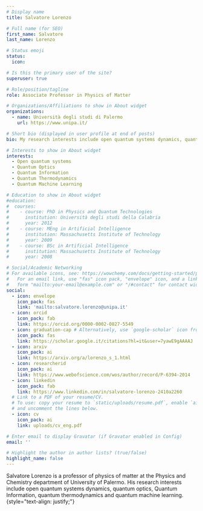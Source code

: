 ```yaml
---
# Display name
title: Salvatore Lorenzo

# Full name (for SEO)
first_name: Salvatore
last_name: Lorenzo

# Status emoji
status:
  icon: 

# Is this the primary user of the site?
superuser: true

# Role/position/tagline
role: Associate Professor in Physics of Matter

# Organizations/Affiliations to show in About widget
organizations:
  - name: Università degli studi di Palermo
    url: https://www.unipa.it/

# Short bio (displayed in user profile at end of posts)
bio: My research interests include open quantum systems dynamics, quantum optics, Quantum Information, quantum thermodynamics and quantum machine learning.

# Interests to show in About widget
interests:
  - Open quantum systems
  - Quantum Optics
  - Quantum Information
  - Quantum Thermodynamics
  - Quantum Machine Learning

# Education to show in About widget
#education:
#  courses:
#    - course: PhD in Physics and Quantum Technologies
#      institution: Università degli studi della Calabria
#      year: 2012
#    - course: MEng in Artificial Intelligence
#      institution: Massachusetts Institute of Technology
#      year: 2009
#    - course: BSc in Artificial Intelligence
#      institution: Massachusetts Institute of Technology
#      year: 2008

# Social/Academic Networking
# For available icons, see: https://wowchemy.com/docs/getting-started/page-builder/#icons
#   For an email link, use "fas" icon pack, "envelope" icon, and a link in the
#   form "mailto:your-email@example.com" or "/#contact" for contact widget.
social:
  - icon: envelope
    icon_pack: fas
    link: 'mailto:salvatore.lorenzo@unipa.it'
  - icon: orcid
    icon_pack: fab
    link: https://orcid.org/0000-0002-0827-5549
  - icon: graduation-cap # Alternatively, use `google-scholar` icon from `ai` icon pack
    icon_pack: fas
    link: https://scholar.google.it/citations?hl=it&user=7yawE9gAAAAJ
  - icon: arxiv
    icon_pack: ai
    link: https://arxiv.org/a/lorenzo_s_1.html
  - icon: researcherid
    icon_pack: ai
    link: https://www.webofscience.com/wos/author/record/P-6394-2014
  - icon: linkedin
    icon_pack: fab
    link: https://www.linkedin.com/in/salvatore-lorenzo-2410a2260
  # Link to a PDF of your resume/CV.
  # To use: copy your resume to `static/uploads/resume.pdf`, enable `ai` icons in `params.yaml`,
  # and uncomment the lines below.
  - icon: cv
    icon_pack: ai
    link: uploads/cv_eng.pdf

# Enter email to display Gravatar (if Gravatar enabled in Config)
email: ''

# Highlight the author in author lists? (true/false)
highlight_name: false
---
```


Salvatore Lorenzo is a professor of physics of matter at the Physics and Chemistry department of University of Palermo. His research interests include open quantum systems dynamics, quantum optics, Quantum Information, quantum thermodynamics and quantum machine learning.
{style="text-align: justify;"}
